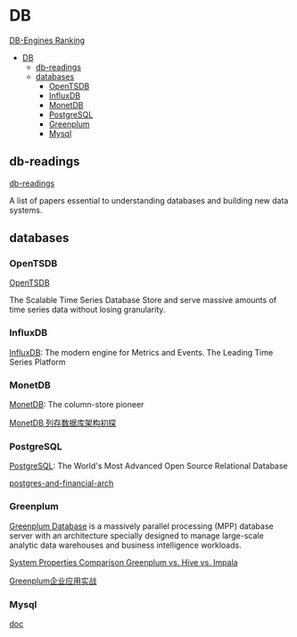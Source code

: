 # DB

[DB-Engines Ranking](https://db-engines.com/en/ranking)

- [DB](#db)
  - [db-readings](#db-readings)
  - [databases](#databases)
    - [OpenTSDB](#opentsdb)
    - [InfluxDB](#influxdb)
    - [MonetDB](#monetdb)
    - [PostgreSQL](#postgresql)
    - [Greenplum](#greenplum)
    - [Mysql](#mysql)

## db-readings

[db-readings](https://github.com/rxin/db-readings)

A list of papers essential to understanding databases and building new data systems.

## databases

### OpenTSDB

[OpenTSDB](http://opentsdb.net/)

The Scalable Time Series Database
Store and serve massive amounts of time series data without losing granularity.

### InfluxDB

[InfluxDB](https://www.influxdata.com/): The modern engine for Metrics and Events.
The Leading Time Series Platform

### MonetDB

[MonetDB](https://www.monetdb.org/): The column-store pioneer

[MonetDB 列存数据库架构初探](https://yq.aliyun.com/articles/558047)

### PostgreSQL

[PostgreSQL](https://www.postgresql.org/): The World's Most Advanced Open Source Relational Database

[postgres-and-financial-arch](https://www.infoq.cn/article/2016/10/postgres-and-financial-arch)

### Greenplum

[Greenplum Database](https://greenplum.org/) is a massively parallel processing (MPP) database server with an architecture specially designed to manage large-scale analytic data warehouses and business intelligence workloads.

[System Properties Comparison Greenplum vs. Hive vs. Impala](https://db-engines.com/en/system/Greenplum%3BHive%3BImpala)

[Greenplum企业应用实战](https://www.jianshu.com/p/b5c85cadb362)

### Mysql

[doc](https://dev.mysql.com/doc/)
